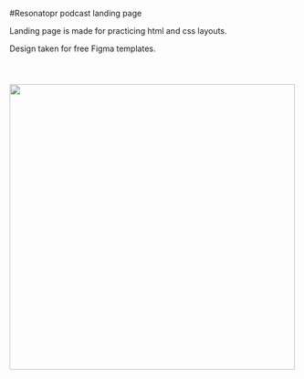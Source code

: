 #Resonatopr podcast landing page

Landing page is made for practicing html and css layouts.

Design taken for free Figma templates.

<img src='./images/Resonator-Thumb.png' width='500' style='display=block; margin: 40px auto'/>
